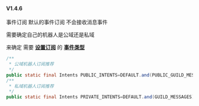 
#### V1.4.6

事件订阅 默认的事件订阅 不会接收消息事件

需要确定自己的机器人是公域还是私域

来确定 需要 **[设置订阅](../src/test/java/test_Intents.java)** 的 **[事件类型](src/main/java/io/github/kloping/qqbot/Intents.java)**

```java
/**
 * 公域机器人订阅推荐
 */
public static final Intents PUBLIC_INTENTS=DEFAULT.and(PUBLIC_GUILD_MESSAGES);
/**
 * 私域机器人订阅推荐
 */
public static final Intents PRIVATE_INTENTS=DEFAULT.and(GUILD_MESSAGES).and(FORUMS_EVENT);

```
